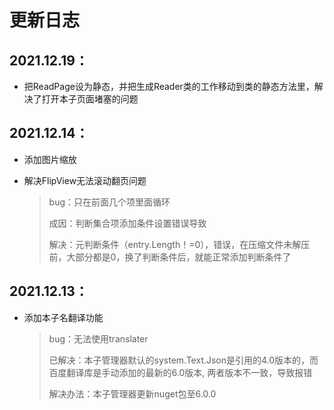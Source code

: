 # 更新日志

## 2021.12.19：

* 把ReadPage设为静态，并把生成Reader类的工作移动到类的静态方法里，解决了打开本子页面堵塞的问题

## 2021.12.14：

* 添加图片缩放

* 解决FlipView无法滚动翻页问题

  >  bug：只在前面几个项里面循环
  >
  > 成因：判断集合项添加条件设置错误导致
  >
  > 解决：元判断条件（entry.Length！=0），错误，在压缩文件未解压前，大部分都是0，换了判断条件后，就能正常添加判断条件了

## 2021.12.13：

* 添加本子名翻译功能

    > bug：无法使用translater
    >
    > 已解决：本子管理器默认的system.Text.Json是引用的4.0版本的，而百度翻译库是手动添加的最新的6.0版本, 两者版本不一致，导致报错
    >
    > 解决办法：本子管理器更新nuget包至6.0.0

